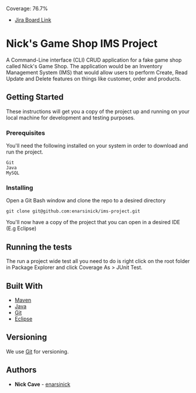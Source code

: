 Coverage: 76.7%
* [Jira Board Link](https://nicksgameshop.atlassian.net/jira/software/projects/NGS/boards/1)

# Nick's Game Shop IMS Project

A Command-Line interface (CLI) CRUD application for a fake game shop called Nick's Game Shop. The application would be an Inventory Management System (IMS) that would allow users to perform Create, Read Update and Delete features on things like customer, order and products.

## Getting Started

These instructions will get you a copy of the project up and running on your local machine for development and testing purposes.

### Prerequisites

You'll need the following installed on your system in order to download and run the project.

```
Git
Java 
MySQL
```

### Installing

Open a Git Bash window and clone the repo to a desired directory

```
git clone git@github.com:enarsinick/ims-project.git
```

You'll now have a copy of the project that you can open in a desired IDE (E.g Eclipse)

## Running the tests

The run a project wide test all you need to do is right click on the root folder in Package Explorer and click Coverage As > JUnit Test.

## Built With

* [Maven](https://maven.apache.org/)
* [Java](https://www.java.com/en/)
* [Git](https://git-scm.com/)
* [Eclipse](https://www.eclipse.org/)


## Versioning

We use [Git](https://git-scm.com/) for versioning.

## Authors

* **Nick Cave** - [enarsinick](https://github.com/enarsinick)
